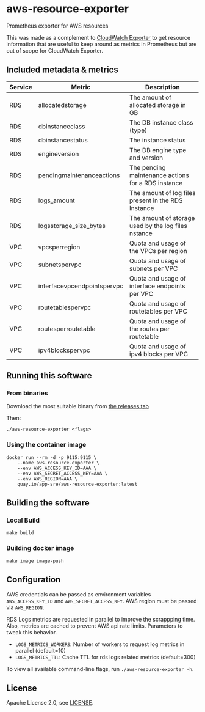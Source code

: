 # aws-resource-exporter

Prometheus exporter for AWS resources

This was made as a complement to [CloudWatch Exporter](https://github.com/prometheus/cloudwatch_exporter) to get resource information that are useful to keep around as metrics in Prometheus but are out of scope for CloudWatch Exporter.

## Included metadata & metrics

| Service | Metric                      | Description                                         |
|---------|-----------------------------|-----------------------------------------------------|
| RDS     | allocatedstorage            | The amount of allocated storage in GB               |
| RDS     | dbinstanceclass             | The DB instance class (type)                        |
| RDS     | dbinstancestatus            | The instance status                                 |
| RDS     | engineversion               | The DB engine type and version                      |
| RDS     | pendingmaintenanceactions   | The pending maintenance actions for a RDS instance  |
| RDS     | logs_amount                 | The amount of log files present in the RDS Instance |
| RDS     | logsstorage_size_bytes      | The amount of storage used by the log files nstance |
| VPC     | vpcsperregion               | Quota and usage of the VPCs per region              |
| VPC     | subnetspervpc               | Quota and usage of subnets per VPC                  |
| VPC     | interfacevpcendpointspervpc | Quota and usage of interface endpoints per VPC      |
| VPC     | routetablespervpc           | Quota and usage of routetables per VPC              |
| VPC     | routesperroutetable         | Quota and usage of the routes per routetable        |
| VPC     | ipv4blockspervpc            | Quota and usage of ipv4 blocks per VPC              |


## Running this software

### From binaries

Download the most suitable binary from [the releases tab](https://github.com/app-sre/aws-resource-exporter/releases)

Then:

    ./aws-resource-exporter <flags>

### Using the container image

    docker run --rm -d -p 9115:9115 \
        --name aws-resource-exporter \
        --env AWS_ACCESS_KEY_ID=AAA \
        --env AWS_SECRET_ACCESS_KEY=AAA \
        --env AWS_REGION=AAA \
        quay.io/app-sre/aws-resource-exporter:latest

## Building the software

### Local Build

    make build

### Building docker image

    make image image-push

## Configuration

AWS credentials can be passed as environment variables `AWS_ACCESS_KEY_ID` and `AWS_SECRET_ACCESS_KEY`. AWS region must be passed via `AWS_REGION`.

RDS Logs metrics are requested in parallel to improve the scrappping time. Also, metrics are cached to prevent AWS api rate limits. Parameters to
tweak this behavior.

- `LOGS_METRICS_WORKERS`: Number of workers to request log metrics in parallel (default=10)
- `LOGS_METRICS_TTL`: Cache TTL for rds logs related metrics (default=300)

To view all available command-line flags, run `./aws-resource-exporter -h`.

## License

Apache License 2.0, see [LICENSE](LICENSE).
